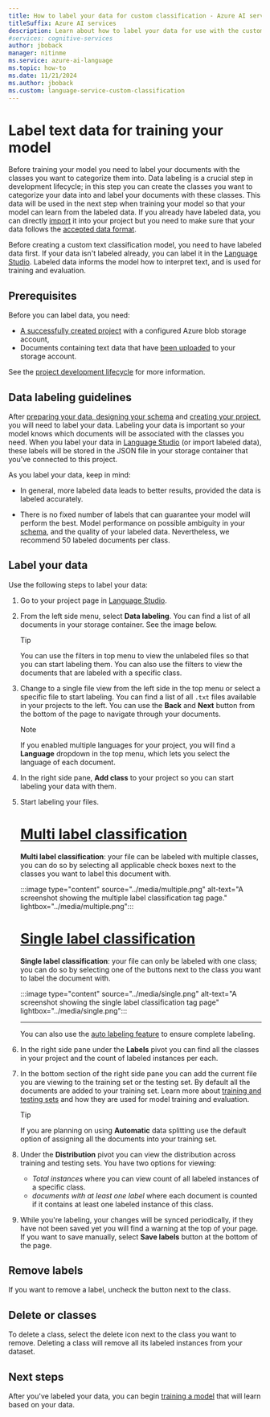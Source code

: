 ```yaml
---
title: How to label your data for custom classification - Azure AI services
titleSuffix: Azure AI services
description: Learn about how to label your data for use with the custom text classification.
#services: cognitive-services
author: jboback
manager: nitinme
ms.service: azure-ai-language
ms.topic: how-to
ms.date: 11/21/2024
ms.author: jboback
ms.custom: language-service-custom-classification
---
```


# Label text data for training your model 

Before training your model you need to label your documents with the classes you want to categorize them into. Data labeling  is a crucial step in development lifecycle; in this step you can create the classes you want to categorize your data into and label your documents with these classes. This data will be used in the next step when training your model so that your model can learn from the labeled data. If you already have labeled data, you can directly [import](create-project.md) it into your project but you need to make sure that your data follows the [accepted data format](../concepts/data-formats.md).

Before creating a custom text classification model, you need to have labeled data first. If your data isn't labeled already, you can label it in the [Language Studio](https://aka.ms/languageStudio). Labeled data informs the model how to interpret text, and is used for training and evaluation.

## Prerequisites

Before you can label data, you need:

* [A successfully created project](create-project.md) with a configured Azure blob storage account, 
* Documents containing text data that have [been uploaded](design-schema.md#data-preparation) to your storage account.

See the [project development lifecycle](../overview.md#project-development-lifecycle) for more information.

## Data labeling guidelines

After [preparing your data, designing your schema](design-schema.md) and [creating your project](create-project.md), you will need to label your data. Labeling your data is important so your model knows which documents will be associated with the classes you need. When you label your data in [Language Studio](https://aka.ms/languageStudio) (or import labeled data), these labels will be stored in the JSON file in your storage container that you've connected to this project. 

As you label your data, keep in mind:

* In general, more labeled data leads to better results, provided the data is labeled accurately.

* There is no fixed number of labels that can guarantee your model will perform the best. Model performance on possible ambiguity in your [schema](design-schema.md), and the quality of your labeled data. Nevertheless, we recommend 50 labeled documents per class.

## Label your data

Use the following steps to label your data:

1. Go to your project page in [Language Studio](https://aka.ms/languageStudio).

2. From the left side menu, select **Data labeling**. You can find a list of all documents in your storage container. See the image below.

    >[!TIP]
    > You can use the filters in top menu to view the unlabeled files so that you can start labeling them.
    > You can also use the filters to view the documents that are labeled with a specific class.

3. Change to a single file view from the left side in the top menu or select a specific file to start labeling. You can find a list of all `.txt` files available in your projects to the left. You can use the **Back** and **Next** button from the bottom of the page to navigate through your documents.

    > [!NOTE]
    > If you enabled multiple languages for your project, you will find a **Language** dropdown in the top menu, which lets you select the language of each document.


4. In the right side pane, **Add class** to your project so you can start labeling your data with them.

5. Start labeling your files.

    # [Multi label classification](#tab/multi-classification)
    
    **Multi label classification**: your file can be labeled with multiple classes, you can do so by selecting all applicable check boxes next to the classes you want to label this document with.
    
    :::image type="content" source="../media/multiple.png" alt-text="A screenshot showing the multiple label classification tag page." lightbox="../media/multiple.png":::
    
    # [Single label classification](#tab/single-classification)
    
    **Single label classification**: your file can only be labeled with one class; you can do so by selecting one of the buttons next to the class you want to label the document with.
    
    :::image type="content" source="../media/single.png" alt-text="A screenshot showing the single label classification tag page" lightbox="../media/single.png":::
    
    ---

    You can also use the [auto labeling feature](use-autolabeling.md) to ensure complete labeling.

6. In the right side pane under the **Labels** pivot you can find all the classes in your project and the count of labeled instances per each.

7. In the bottom section of the right side pane you can add the current file you are viewing to the training set or the testing set. By default all the documents are added to your training set. Learn more about [training and testing sets](train-model.md#data-splitting) and how they are used for model training and evaluation.

    > [!TIP]
    > If you are planning on using **Automatic** data splitting use the default option of assigning all the documents into your training set.

8. Under the **Distribution** pivot you can view the distribution across training and testing sets. You have two options for viewing:
   * *Total instances* where you can view count of all labeled instances of a specific class.
   * *documents with at least one label* where each document is counted if it contains at least one labeled instance of this class.

9. While you're labeling, your changes will be synced periodically, if they have not been saved yet you will find a warning at the top of your page. If you want to save manually, select **Save labels** button at the bottom of the page.

## Remove labels

If you want to remove a label, uncheck the button next to the class.

## Delete or classes

To delete a class, select the delete icon next to the class you want to remove. Deleting a class will remove all its labeled instances from your dataset.

## Next steps

After you've labeled your data, you can begin [training a model](train-model.md) that will learn based on your data.
